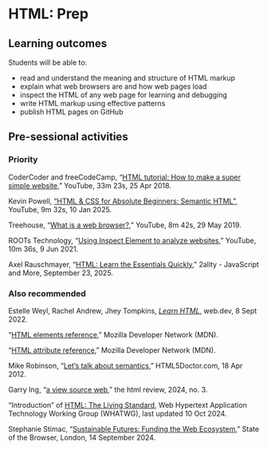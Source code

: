# HTML: Prep

## Learning outcomes

Students will be able to:

* read and understand the meaning and structure of HTML markup
* explain what web browsers are and how web pages load
* inspect the HTML of any web page for learning and debugging
* write HTML markup using effective patterns
* publish HTML pages on GitHub

## Pre-sessional activities

### Priority

CoderCoder and freeCodeCamp, “[HTML tutorial: How to make a super simple website](https://youtu.be/PlxWf493en4),” YouTube, 33m 23s, 25 Apr 2018.

Kevin Powell, [“HTML & CSS for Absolute Beginners: Semantic HTML”](https://youtu.be/YOsMJQfwqow), YouTube, 9m 32s, 10 Jan 2025.

Treehouse, “[What is a web browser?](https://youtu.be/QzohDuGk4mM),” YouTube, 8m 42s, 29 May 2019.

ROOTs Technology, “[Using Inspect Element to analyze websites](https://youtu.be/oRKlKhFt2Rg),” YouTube, 10m 36s, 9 Jun 2021.

Axel Rauschmayer, “[HTML: Learn the Essentials Quickly](https://2ality.com/2025/09/html-basics.html),” 2ality - JavaScript and More, September 23, 2025.

### Also recommended

Estelle Weyl, Rachel Andrew, Jhey Tompkins, [_Learn HTML_](https://web.dev/learn/html), web.dev, 8 Sept 2022.

“[HTML elements reference](https://developer.mozilla.org/en-US/docs/Web/HTML/Element),” Mozilla Developer Network (MDN).

“[HTML attribute reference](https://developer.mozilla.org/en-US/docs/Web/HTML/Attributes),” Mozilla Developer Network (MDN).

Mike Robinson, “[Let’s talk about semantics](https://html5doctor.com/lets-talk-about-semantics/),” HTML5Doctor.com, 18 Apr 2012.

Garry Ing, “[a view source web](https://viewsource.info/),” the html review, 2024, no. 3.

“Introduction” of [HTML: The Living Standard](https://html.spec.whatwg.org/dev/introduction.html#introduction), Web Hypertext Application Technology Working Group (WHATWG), last updated 10 Oct 2024.

Stephanie Stimac, “[Sustainable Futures: Funding the Web Ecosystem](https://2024.stateofthebrowser.com/speaker/stephanie-stimac/),” State of the Browser, London, 14 September 2024.
